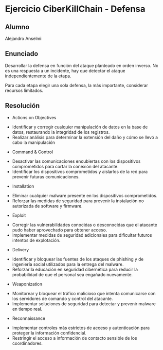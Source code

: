 # Ejercicio CiberKillChain - Defensa

## Alumno
Alejandro Anselmi

## Enunciado
Desarrollar la defensa en función del ataque planteado en orden inverso. No es una respuesta a un incidente, hay que detectar el ataque independientemente de la etapa.

Para cada etapa elegir una sola defensa, la más importante, considerar recursos limitados.

## Resolución
* Actions on Objectives 
- Identificar y corregir cualquier manipulación de datos en la base de datos, restaurando la integridad de los registros.
- Realizar análisis para determinar la extensión del daño y cómo se llevó a cabo la manipulación

* Command & Control

- Desactivar las comunicaciones encubiertas con los dispositivos comprometidos para cortar la conexión del atacante.
- Identificar los dispositivos comprometidos y aislarlos de la red para prevenir futuras comunicaciones.

* Installation

- Eliminar cualquier malware presente en los dispositivos comprometidos.
- Reforzar las medidas de seguridad para prevenir la instalación no autorizada de software y firmware.

* Exploit

- Corregir las vulnerabilidades conocidas o desconocidas que el atacante pudo haber aprovechado para obtener acceso.
- Implementar medidas de seguridad adicionales para dificultar futuros intentos de explotación.

* Delivery

- Identificar y bloquear las fuentes de los ataques de phishing y de ingeniería social utilizados para la entrega del malware.
- Reforzar la educación en seguridad cibernética para reducir la probabilidad de que el personal sea engañado nuevamente.

* Weaponization
- Monitorear y bloquear el tráfico malicioso que intenta comunicarse con los servidores de comando y control del atacante.
- Implementar soluciones de seguridad para detectar y prevenir malware en tiempo real.

* Reconnaissance
- Implementar controles más estrictos de acceso y autenticación para proteger la información confidencial.
- Restringir el acceso a información de contacto sensible de los coordinadores.

